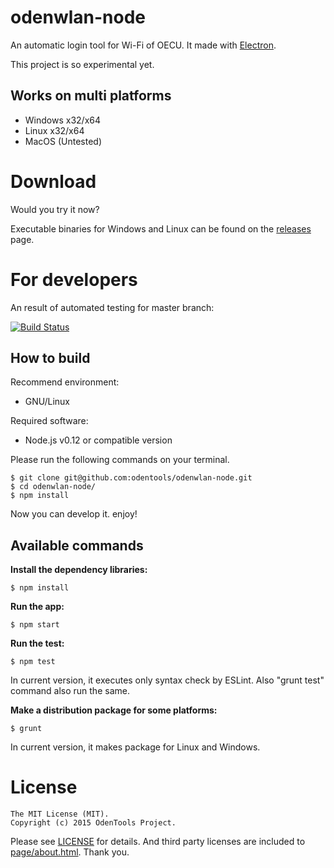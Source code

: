 # odenwlan-node
An automatic login tool for Wi-Fi of OECU.
It made with [Electron](http://electron.atom.io/).

This project is so experimental yet.

## Works on multi platforms
* Windows x32/x64
* Linux x32/x64
* MacOS (Untested)

# Download
Would you try it now?

Executable binaries for Windows and Linux can be found on the [releases](https://github.com/odentools/odenwlan-node/releases) page.

# For developers

An result of automated testing for master branch:

[![Build Status](https://travis-ci.org/odentools/vm-signage.svg?branch=oc-sjn)](https://travis-ci.org/odentools/vm-signage)

## How to build

Recommend environment:

* GNU/Linux

Required software:

* Node.js v0.12 or compatible version

Please run the following commands on your terminal.

	$ git clone git@github.com:odentools/odenwlan-node.git
	$ cd odenwlan-node/
	$ npm install

Now you can develop it. enjoy!

## Available commands

**Install the dependency libraries:**

	$ npm install

**Run the app:**

	$ npm start

**Run the test:**

	$ npm test

In current version, it executes only syntax check by ESLint.
Also "grunt test" command also run the same.

**Make a distribution package for some platforms:**

	$ grunt

In current version, it makes package for Linux and Windows.

# License

```
The MIT License (MIT).
Copyright (c) 2015 OdenTools Project.
```

Please see [LICENSE](https://github.com/odentools/odenwlan-node/blob/master/LICENSE) for details.
And third party licenses are included to [page/about.html](https://github.com/odentools/odenwlan-node/blob/master/page/about.html). Thank you.
